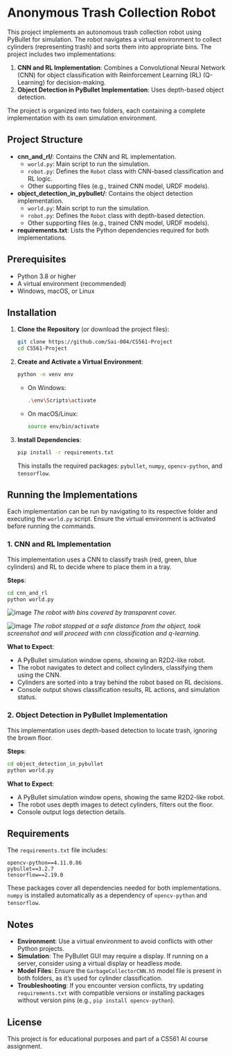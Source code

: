 # Anonymous Trash Collection Robot

This project implements an autonomous trash collection robot using PyBullet for simulation. The robot navigates a virtual environment to collect cylinders (representing trash) and sorts them into appropriate bins. The project includes two implementations:

1. **CNN and RL Implementation**: Combines a Convolutional Neural Network (CNN) for object classification with Reinforcement Learning (RL) (Q-Learning) for decision-making.
2. **Object Detection in PyBullet Implementation**: Uses depth-based object detection.

The project is organized into two folders, each containing a complete implementation with its own simulation environment.

## Project Structure

- **cnn_and_rl/**: Contains the CNN and RL implementation.
  - `world.py`: Main script to run the simulation.
  - `robot.py`: Defines the `Robot` class with CNN-based classification and RL logic.
  - Other supporting files (e.g., trained CNN model, URDF models).
- **object_detection_in_pybullet/**: Contains the object detection implementation.
  - `world.py`: Main script to run the simulation.
  - `robot.py`: Defines the `Robot` class with depth-based detection.
  - Other supporting files (e.g., trained CNN model, URDF models).
- **requirements.txt**: Lists the Python dependencies required for both implementations.

## Prerequisites

- Python 3.8 or higher
- A virtual environment (recommended)
- Windows, macOS, or Linux

## Installation

1. **Clone the Repository** (or download the project files):
   ```bash
   git clone https://github.com/Sai-004/CS561-Project
   cd CS561-Project
   ```

2. **Create and Activate a Virtual Environment**:
   ```bash
   python -m venv env
   ```
   - On Windows:
     ```bash
     .\env\Scripts\activate
     ```
   - On macOS/Linux:
     ```bash
     source env/bin/activate
     ```

3. **Install Dependencies**:
   ```bash
   pip install -r requirements.txt
   ```
   This installs the required packages: `pybullet`, `numpy`, `opencv-python`, and `tensorflow`.

## Running the Implementations

Each implementation can be run by navigating to its respective folder and executing the `world.py` script. Ensure the virtual environment is activated before running the commands.

### 1. CNN and RL Implementation
This implementation uses a CNN to classify trash (red, green, blue cylinders) and RL to decide where to place them in a tray.

**Steps**:
```bash
cd cnn_and_rl
python world.py
```
![image](https://github.com/user-attachments/assets/48f09d23-8649-4221-ba81-b216e9f5aa8e)
*The robot with bins covered by transparent cover.*

![image](https://github.com/user-attachments/assets/0e619325-d5a0-4aba-bdc4-cfa7361b7ab3)
*The robot stopped at a safe distance from the object, took screenshot
and will proceed with cnn classification and q-learning.*

**What to Expect**:
- A PyBullet simulation window opens, showing an R2D2-like robot.
- The robot navigates to detect and collect cylinders, classifying them using the CNN.
- Cylinders are sorted into a tray behind the robot based on RL decisions.
- Console output shows classification results, RL actions, and simulation status.

### 2. Object Detection in PyBullet Implementation
This implementation uses depth-based detection to locate trash, ignoring the brown floor.

**Steps**:
```bash
cd object_detection_in_pybullet
python world.py
```

**What to Expect**:
- A PyBullet simulation window opens, showing the same R2D2-like robot.
- The robot uses depth images to detect cylinders, filters out the floor.
- Console output logs detection details.

## Requirements
The `requirements.txt` file includes:
```
opencv-python==4.11.0.86
pybullet==3.2.7
tensorflow==2.19.0
```
These packages cover all dependencies needed for both implementations. `numpy` is installed automatically as a dependency of `opencv-python` and `tensorflow`.

## Notes
- **Environment**: Use a virtual environment to avoid conflicts with other Python projects.
- **Simulation**: The PyBullet GUI may require a display. If running on a server, consider using a virtual display or headless mode.
- **Model Files**: Ensure the `GarbageCollectorCNN.h5` model file is present in both folders, as it’s used for cylinder classification.
- **Troubleshooting**: If you encounter version conflicts, try updating `requirements.txt` with compatible versions or installing packages without version pins (e.g., `pip install opencv-python`).

## License
This project is for educational purposes and part of a CS561 AI course assignment.
